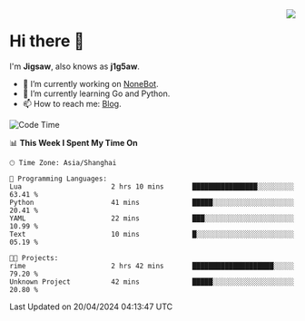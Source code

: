 <a href="#">
  <img align="right" src="https://github-readme-stats.vercel.app/api?username=j1g5awi&count_private=true&show_icons=true&title_color=80070B&text_color=B3B3B3&bg_color=212121&icon_color=80070B" />
</a>

# Hi there 👋

I'm **Jigsaw**, also knows as **j1g5aw**.

- 🔭 I’m currently working on [NoneBot](https://github.com/nonebot).
- 🌱 I’m currently learning Go and Python.
- 📫 How to reach me: [Blog](https://blog.maddestroyer.xyz/).

<!--START_SECTION:waka-->
![Code Time](http://img.shields.io/badge/Code%20Time-1%2C453%20hrs%2031%20mins-blue)

📊 **This Week I Spent My Time On** 

```text
🕑︎ Time Zone: Asia/Shanghai

💬 Programming Languages: 
Lua                      2 hrs 10 mins       ████████████████░░░░░░░░░   63.41 % 
Python                   41 mins             █████░░░░░░░░░░░░░░░░░░░░   20.41 % 
YAML                     22 mins             ███░░░░░░░░░░░░░░░░░░░░░░   10.99 % 
Text                     10 mins             █░░░░░░░░░░░░░░░░░░░░░░░░   05.19 % 

🐱‍💻 Projects: 
rime                     2 hrs 42 mins       ████████████████████░░░░░   79.20 % 
Unknown Project          42 mins             █████░░░░░░░░░░░░░░░░░░░░   20.80 % 
```


 Last Updated on 20/04/2024 04:13:47 UTC
<!--END_SECTION:waka-->
